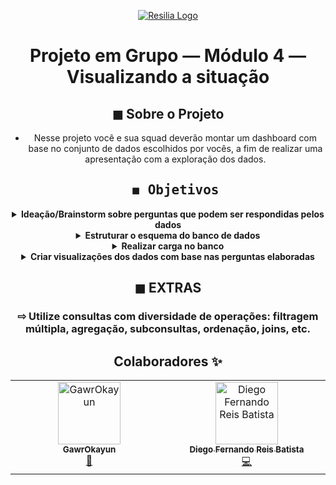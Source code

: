 <div align="center">

[![Resilia Logo](https://www.resilia.com.br/wp-content/uploads/2021/08/logo.png)](https://www.resilia.com.br/)

# Projeto em Grupo — Módulo 4 — Visualizando a situação


## ◼ Sobre o Projeto

* Nesse projeto você e sua squad deverão montar
um dashboard com base no conjunto de dados
escolhidos por vocês, a fim de realizar uma
apresentação com a exploração dos dados.



  ##  <strong><samp>◼ Objetivos</samp></strong>

<details>
<summary><b>Ideação/Brainstorm sobre perguntas que
podem ser respondidas pelos dados</b></summary>
Análise o conjunto de dados selecionado para as perguntas serem pertinentes.
</details>
<details>
<summary><b>Estruturar o esquema do banco de dados</b></summary>
A partir da avaliação do conjunto de dados fornecidos, modelar as tabelas do banco. Note que não é necessário mapear todas as colunas de todas as tabelas. Mantenha sua implementação simples construindo um modelo que atende às perguntas elaboradas pelo grupo.
</details>
<details>
<summary><b>Realizar carga no banco</b></summary>
Com base no esquema desenhado e criado, subir os dados presentes nos arquivos para o banco de dados a fim de verificar o funcionamento da solução encontrada.
</details>
<details>
<summary><b>Criar visualizações dos dados com base nas perguntas elaboradas</b></summary>
Aqui vocês podem usar planilhas (Excel / Google), Metabase, Tableau, Power Bi, etc.
</details>


## ◼ EXTRAS
### ⇨ Utilize consultas com diversidade de operações: filtragem múltipla, agregação, subconsultas, ordenação, joins, etc.



## Colaboradores ✨

 <!-- ALL-CONTRIBUTORS-LIST:START - Do not remove or modify this section -->
<!-- prettier-ignore-start -->
<!-- markdownlint-disable -->
<table>
  <tbody>
    <tr>
      <td align="center" valign="top" width="14.28%"><a href="https://github.com/GawrOkayun"><img src="https://avatars.githubusercontent.com/u/115713180?v=4?s=100" width="100px;" alt="GawrOkayun"/><br /><sub><b>GawrOkayun</b></sub></a><br /><a href="https://github.com/Diego-Fernando-Reis/Game-of-Thrones-Analyses/commits?author=GawrOkayun" title="Documentation">📖</a></td>
      <td align="center" valign="top" width="14.28%"><a href="https://github.com/Diego-Fernando-Reis"><img src="https://avatars.githubusercontent.com/u/103158387?v=4?s=100" width="100px;" alt="Diego Fernando Reis Batista"/><br /><sub><b>Diego Fernando Reis Batista</b></sub></a><br /><a href="https://github.com/Diego-Fernando-Reis/Game-of-Thrones-Analyses/commits?author=Diego-Fernando-Reis" title="Code">💻</a></td>
    </tr>
  </tbody>
</table>

<!-- markdownlint-restore -->
<!-- prettier-ignore-end -->

<!-- ALL-CONTRIBUTORS-LIST:END -->


<!-- ALL-CONTRIBUTORS-LIST:START - Do not remove or modify this section -->
<!-- prettier-ignore-start -->
<!-- markdownlint-disable -->
<!-- markdownlint-restore -->
<!-- prettier-ignore-end -->
<!-- ALL-CONTRIBUTORS-LIST:END -->

